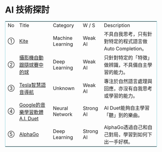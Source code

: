
# AI 技術探討

<table style="border:1px solid #8dd0da;">
    <tr>
        <td>No</td>
        <td>Title</td>
        <td>Category</td>
        <td>W / S</td>
        <td>Description</td>
    </tr>
    <tr>
        <td>①</td>
        <td><a href="https://www.kite.com/" target="_blank">Kite</a></td>
        <td>Machine Learning</td>
        <td>Weak AI</td>
        <td>不具自我思考，只有針對特定的程式語言做Auto Completion。</td>
    </tr>
    <tr>
        <td>②</td>
        <td><a href="https://technews.tw/2020/11/03/ai-camera-soccer-vs-bald/" target="_blank">攝影機自動跟隨球賽中的球</td>
        <td>Deep Learning</td>
        <td>Weak AI</td>
        <td>只針對特定的「特徵」做辨識，不具備自主學習的能力。</td>
    </tr>
    <tr>
        <td>③</td>
        <td><a href="https://tw.appledaily.com/life/20210227/N4K76O3MFVFTBPS4LTNQ3IDVJY/" target="_blank">Tesla智慧語音導航</a></td>
        <td>Unknown</td>
        <td>Weak AI</td>
        <td>專注於自然語言處理與回應，亦沒有自我思考或學習的能力。</td>
    </tr>
    <tr>
        <td>④</td>
        <td><a href="https://www.bnext.com.tw/article/43237/google-ai-duet-experiment-music-art-software" target="_blank">Google的音樂學習軟體A.I. Duet</a></td>
        <td>Neural Network</td>
        <td>Strong AI</td>
        <td>AI Duet能夠自主學習「聽」到的樂曲。</td>
    </tr>
    <tr>
        <td>⑤</td>
        <td><a href="https://deepmind.com/research/case-studies/alphago-the-story-so-far" target="_blank">AlphaGo</a></td>
        <td>Deep Learning</td>
        <td>Strong AI</td>
        <td>AlphaGo透過自己和自己對局，學習到如何下出一手好棋。</td>
    </tr>
</table>

